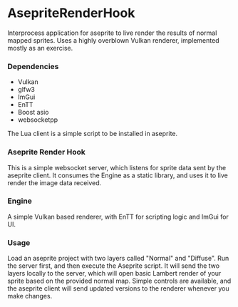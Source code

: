 # AsepriteRenderHook

Interprocess application for aseprite to live render the results of normal mapped sprites. Uses a highly overblown Vulkan renderer, implemented mostly as an exercise.

### Dependencies

- Vulkan
- glfw3
- ImGui
- EnTT
- Boost asio
- websocketpp

The Lua client is a simple script to be installed in aseprite.

### Aseprite Render Hook

This is a simple websocket server, which listens for sprite data sent by the aseprite client. It consumes the Engine as a static library, and uses it to live render the image data received.

### Engine

A simple Vulkan based renderer, with EnTT for scripting logic and ImGui for UI.

### Usage

Load an aseprite project with two layers called "Normal" and "Diffuse". Run the server first, and then execute the Aseprite script. It will send the two layers locally to the server, which will open basic Lambert render of your sprite based on the provided normal map. Simple controls are available, and the aseprite client will send updated versions to the renderer whenever you make changes.
